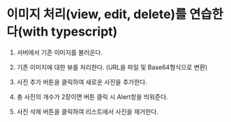 # 이미지 처리(view, edit, delete)를 연습한다(with typescript)

1. 서버에서 기존 이미지를 불러온다.

2. 기존 이미지에 대한 뷰를 처리한다. (URL을 파일 및 Base64형식으로 변환)

3. 사진 추가 버튼을 클릭하여 새로운 사진을 추가한다.

4. 총 사진의 개수가 2장이면 버튼 클릭 시 Alert창을 띄워준다.

5. 사진 삭제 버튼을 클릭하여 리스트에서 사진을 제거한다.
